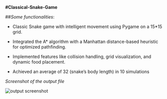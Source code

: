 **#Classical-Snake-Game**

##_Some functionalities_:

- Classic Snake game with intelligent movement using Pygame on a 15*15 grid.
 
- Integrated the A* algorithm with a Manhattan distance-based heuristic for optimized pathfinding.

- Implemented features like collision handling, grid visualization, and dynamic food placement.

- Achieved an average of 32 (snake’s body length) in 10 simulations


_Screenshot of the output file_

![output screenshot](https://github.com/abhinavsiingh/Classical-Snake-Game/assets/90022559/e4ecfe6c-40ef-432a-ad49-6eb0b61a397a)

